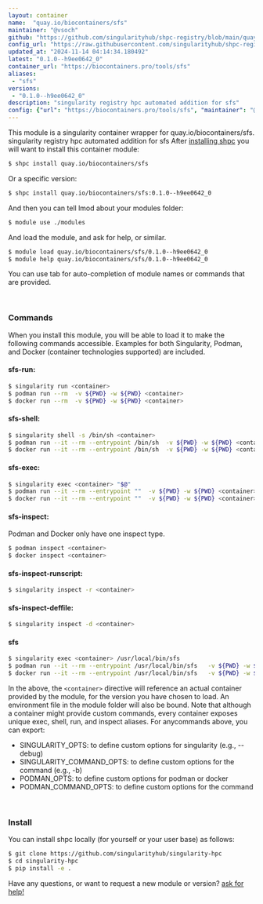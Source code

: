 ```yaml
---
layout: container
name:  "quay.io/biocontainers/sfs"
maintainer: "@vsoch"
github: "https://github.com/singularityhub/shpc-registry/blob/main/quay.io/biocontainers/sfs/container.yaml"
config_url: "https://raw.githubusercontent.com/singularityhub/shpc-registry/main/quay.io/biocontainers/sfs/container.yaml"
updated_at: "2024-11-14 04:14:34.180492"
latest: "0.1.0--h9ee0642_0"
container_url: "https://biocontainers.pro/tools/sfs"
aliases:
 - "sfs"
versions:
 - "0.1.0--h9ee0642_0"
description: "singularity registry hpc automated addition for sfs"
config: {"url": "https://biocontainers.pro/tools/sfs", "maintainer": "@vsoch", "description": "singularity registry hpc automated addition for sfs", "latest": {"0.1.0--h9ee0642_0": "sha256:f3fa17e52637017c9fb399b500438b571a06d228a553ea8b6305488c92e82bca"}, "tags": {"0.1.0--h9ee0642_0": "sha256:f3fa17e52637017c9fb399b500438b571a06d228a553ea8b6305488c92e82bca"}, "docker": "quay.io/biocontainers/sfs", "aliases": {"sfs": "/usr/local/bin/sfs"}}
---
```


This module is a singularity container wrapper for quay.io/biocontainers/sfs.
singularity registry hpc automated addition for sfs
After [installing shpc](#install) you will want to install this container module:


```bash
$ shpc install quay.io/biocontainers/sfs
```

Or a specific version:

```bash
$ shpc install quay.io/biocontainers/sfs:0.1.0--h9ee0642_0
```

And then you can tell lmod about your modules folder:

```bash
$ module use ./modules
```

And load the module, and ask for help, or similar.

```bash
$ module load quay.io/biocontainers/sfs/0.1.0--h9ee0642_0
$ module help quay.io/biocontainers/sfs/0.1.0--h9ee0642_0
```

You can use tab for auto-completion of module names or commands that are provided.

<br>

### Commands

When you install this module, you will be able to load it to make the following commands accessible.
Examples for both Singularity, Podman, and Docker (container technologies supported) are included.

#### sfs-run:

```bash
$ singularity run <container>
$ podman run --rm  -v ${PWD} -w ${PWD} <container>
$ docker run --rm  -v ${PWD} -w ${PWD} <container>
```

#### sfs-shell:

```bash
$ singularity shell -s /bin/sh <container>
$ podman run --it --rm --entrypoint /bin/sh  -v ${PWD} -w ${PWD} <container>
$ docker run --it --rm --entrypoint /bin/sh  -v ${PWD} -w ${PWD} <container>
```

#### sfs-exec:

```bash
$ singularity exec <container> "$@"
$ podman run --it --rm --entrypoint ""  -v ${PWD} -w ${PWD} <container> "$@"
$ docker run --it --rm --entrypoint ""  -v ${PWD} -w ${PWD} <container> "$@"
```

#### sfs-inspect:

Podman and Docker only have one inspect type.

```bash
$ podman inspect <container>
$ docker inspect <container>
```

#### sfs-inspect-runscript:

```bash
$ singularity inspect -r <container>
```

#### sfs-inspect-deffile:

```bash
$ singularity inspect -d <container>
```


#### sfs

```bash
$ singularity exec <container> /usr/local/bin/sfs
$ podman run --it --rm --entrypoint /usr/local/bin/sfs   -v ${PWD} -w ${PWD} <container> -c " $@"
$ docker run --it --rm --entrypoint /usr/local/bin/sfs   -v ${PWD} -w ${PWD} <container> -c " $@"
```



In the above, the `<container>` directive will reference an actual container provided
by the module, for the version you have chosen to load. An environment file in the
module folder will also be bound. Note that although a container
might provide custom commands, every container exposes unique exec, shell, run, and
inspect aliases. For anycommands above, you can export:

 - SINGULARITY_OPTS: to define custom options for singularity (e.g., --debug)
 - SINGULARITY_COMMAND_OPTS: to define custom options for the command (e.g., -b)
 - PODMAN_OPTS: to define custom options for podman or docker
 - PODMAN_COMMAND_OPTS: to define custom options for the command

<br>

### Install

You can install shpc locally (for yourself or your user base) as follows:

```bash
$ git clone https://github.com/singularityhub/singularity-hpc
$ cd singularity-hpc
$ pip install -e .
```

Have any questions, or want to request a new module or version? [ask for help!](https://github.com/singularityhub/singularity-hpc/issues)